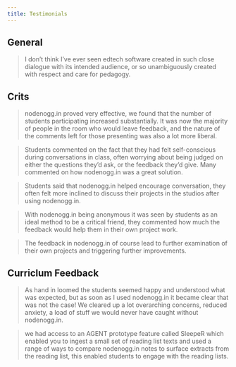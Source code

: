 ```yaml
---
title: Testimonials 
---
```


## General

> I don’t think I’ve ever seen edtech software created in such close dialogue with its intended audience, or so unambiguously created with respect and care for pedagogy.

## Crits

> nodenogg.in proved very effective, we found that the number of students participating increased substantially. It was now the majority of people in the room who would leave feedback, and the nature of the comments left for those presenting was also a lot more liberal.

> Students commented on the fact that they had felt self-conscious during conversations in class, often worrying about being judged on either the questions they’d ask, or the feedback they’d give. Many commented on how nodenogg.in was a great solution.

> Students said that nodenogg.in helped encourage conversation, they often felt more inclined to discuss their projects in the studios after using nodenogg.in.

> With nodenogg.in being anonymous it was seen by students as an ideal method to be a critical friend, they commented how much the feedback would help them in their own project work.

> The feedback in nodenogg.in of course lead to further examination of their own projects and triggering further improvements.

## Curriclum Feedback

> As hand in loomed the students seemed happy and understood what was expected, but as soon as I used nodenogg.in it became clear that was not the case! We cleared up a lot overarching concerns, reduced anxiety, a load of stuff we would never have caught without nodenogg.in.

> we had access to an AGENT prototype feature called SleepeR which enabled you to ingest a small set of reading list texts and used a range of ways to compare nodenogg.in notes to surface extracts from the reading list, this enabled students to engage with the reading lists.